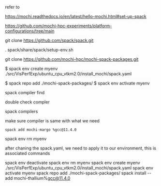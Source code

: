 

refer to 

https://mochi.readthedocs.io/en/latest/hello-mochi.html#set-up-spack

https://github.com/mochi-hpc-experiments/platform-configurations/tree/main


git clone https://github.com/spack/spack.git

. spack/share/spack/setup-env.sh

git clone https://github.com/mochi-hpc/mochi-spack-packages.git

$ spack env create myenv ./src/VisPerfExp/ubuntu_cpu_vtkm2.0/install_mochi/spack.yaml

$ spack repo add ./mochi-spack-packages/
$ spack env activate myenv


spack compiler find

double check compler

spack compilers


make sure compiler is same with what we need

```
spack add mochi-margo %gcc@11.4.0
```

spack env rm myenv

after chaning the spack.yaml, we need to apply it to our environment, this is associated commands

spack env deactivate 
spack env rm myenv
spack env create myenv ./src/VisPerfExp/ubuntu_cpu_vtkm2.0/install_mochi/spack.yaml
spack env activate myenv
spack repo add ./mochi-spack-packages/
spack install --add mochi-thallium%gcc@11.4.0
